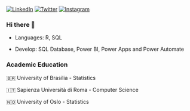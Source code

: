 
<!--
**josegribeirol/josegribeirol** is a ✨ _special_ ✨ repository because its `README.md` (this file) appears on your GitHub profile.

Here are some ideas to get you started:

- 🔭 I’m currently working on ...
- 🌱 I’m currently learning ...
- 👯 I’m looking to collaborate on ...
- 🤔 I’m looking for help with ...
- 💬 Ask me about ...
- 📫 How to reach me: ...
- 😄 Pronouns: ...
- ⚡ Fun fact: ...


https://simpleicons.org/

-->

[![LinkedIn](https://img.shields.io/badge/LinkedIn-0A66C2?style=for-the-badge&logo=LinkedIn&logoColor=white)](https://www.linkedin.com/in/joseguilhermelopes)
[![Twitter](https://img.shields.io/badge/Twitter-1DA1F2?style=for-the-badge&logo=Twitter&logoColor=white)](https://twitter.com/jg_launes)
[![Instagram](https://img.shields.io/badge/Instagram-E4405F?style=for-the-badge&logo=Instagram&logoColor=white)](https://instagram.com/josegribeirol)


### Hi there 👋

- Languages: R, SQL

- Develop: SQL Database, Power BI, Power Apps and Power Automate

### Academic Education

:brazil: University of Brasilia - Statistics

:it: Sapienza Università di Roma - Computer Science

:norway: University of Oslo - Statistics


